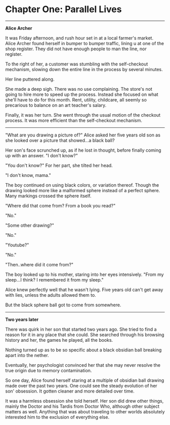 # Chapter One: Parallel Lives

***
**Alice Archer**

It was Friday afternoon, and rush hour set in at a local farmer's market. Alice Archer found herself in bumper to bumper traffic, lining u at one of the shop register. They did not have enough people to man the line, nor register.

To the right of her, a customer was stumbling with the self-checkout mechanism, slowing down the entire line in the process by several minutes.

Her line puttered along.

She made a deep sigh. There was no use complaining. The store's not going to hire more to speed up the process. Instead she focused on what she'll have to do for this month. Rent, utility, childcare, all seemly so precarious to balance on an art teacher's salary.

Finally, it was her turn. She went through the usual motion of the checkout process. It was more efficient than the self-checkout mechanism. 

***

"What are you drawing a picture of?" Alice asked her five years old son as she looked over a picture that showed...a black ball?

Her son's face scrunched up, as if he lost in thought, before finally coming up with an answer. "I don't know?"

"You don't know?" For her part, she tilted her head.

"I don't know, mama."

The boy continued on using black colors, or variation thereof. Though the drawing looked more like a malformed sphere instead of a perfect sphere. Many markings crossed the sphere itself.

"Where did that come from? From a book you read?"

"No."

"Some other drawing?"

"No."

"Youtube?"

"No."

"Then..where did it come from?"

The boy looked up to his mother, staring into her eyes intensively. "From my sleep...I think? I remembered it from my sleep."

Alice knew perfectly well that he wasn't lying. Five years old can't get away with lies, unless the adults allowed them to.

But the black sphere ball got to come from somewhere.

***
**Two years later**

There was quirk in her son that started two years ago. She tried to find a reason for it in any place that she could. She searched through his browsing history and her, the games he played, all the books.

Nothing turned up as to be so specific about a black obsidian ball breaking apart into the nether.

Eventually, her psychologist convinced her that she may never resolve the true origin due to memory contamination.

So one day, Alice found herself staring at a multiple of obsidian ball drawing made over the past two years. One could see the steady evolution of her son' obsession. It gotten cleaner and more detailed over time.

It was a harmless obsession she told herself. Her son did drew other things, mainly the Doctor and his Tardis from Doctor Who, although other subject matters as well. Anything that was about traveling to other worlds absolutely interested him to the exclusion of everything else.
